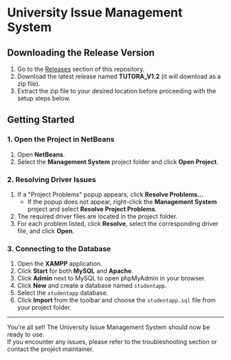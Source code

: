 # University Issue Management System

## Downloading the Release Version

1. Go to the [Releases](../../releases) section of this repository.
2. Download the latest release named **TUTORA_V1.2** (it will download as a zip file).
3. Extract the zip file to your desired location before proceeding with the setup steps below.

## Getting Started

### 1. Open the Project in NetBeans

1. Open **NetBeans**.
2. Select the **Management System** project folder and click **Open Project**.

### 2. Resolving Driver Issues

1. If a "Project Problems" popup appears, click **Resolve Problems...**  
   - If the popup does not appear, right-click the **Management System** project and select **Resolve Project Problems**.
2. The required driver files are located in the project folder.
3. For each problem listed, click **Resolve**, select the corresponding driver file, and click **Open**.

### 3. Connecting to the Database

1. Open the **XAMPP** application.
2. Click **Start** for both **MySQL** and **Apache**.
3. Click **Admin** next to MySQL to open phpMyAdmin in your browser.
4. Click **New** and create a database named `studentapp`.
5. Select the `studentapp` database.
6. Click **Import** from the toolbar and choose the `studentapp.sql` file from your project folder.

---

You’re all set! The University Issue Management System should now be ready to use.  
If you encounter any issues, please refer to the troubleshooting section or contact the project maintainer.
